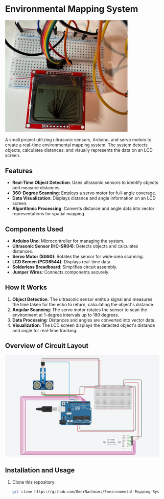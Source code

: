 # Environmental Mapping System
<img src="project_setup.png" alt="Project Setup" width="400">

A small project utilizing ultrasonic sensors, Arduino, and servo motors to create a real-time environmental mapping system. The system detects objects, calculates distances, and visually represents the data on an LCD screen.

## Features
- **Real-Time Object Detection**: Uses ultrasonic sensors to identify objects and measure distances.
- **360-Degree Scanning**: Employs a servo motor for full-angle coverage.
- **Data Visualization**: Displays distance and angle information on an LCD screen.
- **Algorithmic Processing**: Converts distance and angle data into vector representations for spatial mapping.

## Components Used
- **Arduino Uno**: Microcontroller for managing the system.
- **Ultrasonic Sensor (HC-SR04)**: Detects objects and calculates distances.
- **Servo Motor (SG90)**: Rotates the sensor for wide-area scanning.
- **LCD Screen (PCD8544)**: Displays real-time data.
- **Solderless Breadboard**: Simplifies circuit assembly.
- **Jumper Wires**: Connects components securely.

## How It Works
1. **Object Detection**: The ultrasonic sensor emits a signal and measures the time taken for the echo to return, calculating the object's distance.
2. **Angular Scanning**: The servo motor rotates the sensor to scan the environment at 1-degree intervals up to 180 degrees.
3. **Data Processing**: Distances and angles are converted into vector data.
4. **Visualization**: The LCD screen displays the detected object's distance and angle for real-time tracking.

## Overview of Circuit Layout
<img src="circuit_layout.png" alt="Project Setup" width="1000">

## Installation and Usage
1. Clone this repository:
   ```bash
   git clone https://github.com/OmerNachmani/Environmental-Mapping-System-with-Ultrasonic-Sensors.git
